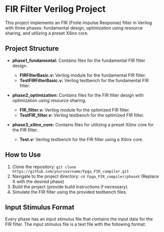 # FIR Filter Verilog Project

This project implements an FIR (Finite Impulse Response) filter in Verilog with three phases: fundamental design, optimization using resource sharing, and utilizing a preset Xilinx core.

## Project Structure

- **phase1_fundamental:** Contains files for the fundamental FIR filter design.
  - **FIRFilterBasic.v:** Verilog module for the fundamental FIR filter.
  - **TestFIRFilterBasic.v:** Verilog testbench for the fundamental FIR filter.

- **phase2_optimization:** Contains files for the FIR filter design with optimization using resource sharing.
  - **FIR_filter.v:** Verilog module for the optimized FIR filter.
  - **TestFIR_filter.v:** Verilog testbench for the optimized FIR filter.

- **phase3_xilinx_core:** Contains files for utilizing a preset Xilinx core for the FIR filter.
  - **Test.v:** Verilog testbench for the FIR filter using a Xilinx core.
 
## How to Use

1. Clone the repository: `git clone https://github.com/yourusername/Fpga_FIR_compiler.git`
2. Navigate to the project directory: `cd Fpga_FIR_compiler/phaseX` (Replace X with the desired phase)
3. Build the project (provide build instructions if necessary).
4. Simulate the FIR filter using the provided testbench files.

## Input Stimulus Format

Every phase has an input stimulus file that contains the input data for the FIR filter. The input stimulus file is a text file with the following format:



